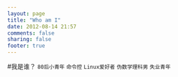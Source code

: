```yaml
---
layout: page
title: "Who am I"
date: 2012-08-14 21:57
comments: false
sharing: false
footer: true
---
```


#我是谁？
`80后小青年` `命令控` `Linux爱好者` `伪数学理科男` `失业青年`
